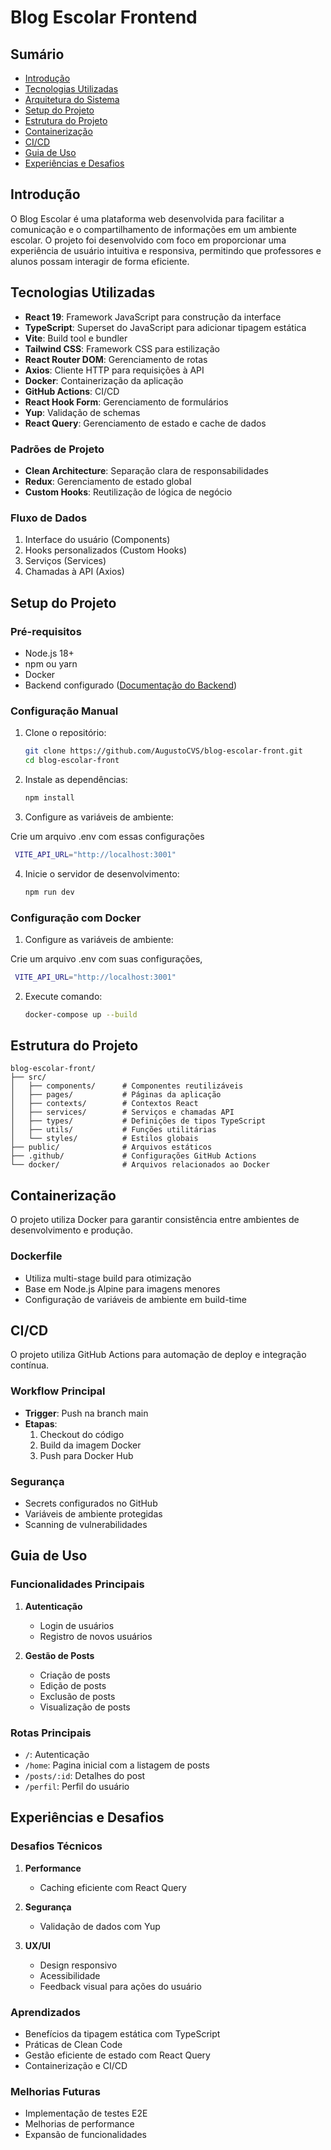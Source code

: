 # Blog Escolar Frontend

## Sumário
- [Introdução](#introdução)
- [Tecnologias Utilizadas](#tecnologias-utilizadas)
- [Arquitetura do Sistema](#arquitetura-do-sistema)
- [Setup do Projeto](#setup-do-projeto)
- [Estrutura do Projeto](#estrutura-do-projeto)
- [Containerização](#containerização)
- [CI/CD](#cicd)
- [Guia de Uso](#guia-de-uso)
- [Experiências e Desafios](#experiências-e-desafios)

## Introdução
O Blog Escolar é uma plataforma web desenvolvida para facilitar a comunicação e o compartilhamento de informações em um ambiente escolar. O projeto foi desenvolvido com foco em proporcionar uma experiência de usuário intuitiva e responsiva, permitindo que professores e alunos possam interagir de forma eficiente.

## Tecnologias Utilizadas
- **React 19**: Framework JavaScript para construção da interface
- **TypeScript**: Superset do JavaScript para adicionar tipagem estática
- **Vite**: Build tool e bundler
- **Tailwind CSS**: Framework CSS para estilização
- **React Router DOM**: Gerenciamento de rotas
- **Axios**: Cliente HTTP para requisições à API
- **Docker**: Containerização da aplicação
- **GitHub Actions**: CI/CD
- **React Hook Form**: Gerenciamento de formulários
- **Yup**: Validação de schemas
- **React Query**: Gerenciamento de estado e cache de dados

### Padrões de Projeto
- **Clean Architecture**: Separação clara de responsabilidades
- **Redux**: Gerenciamento de estado global
- **Custom Hooks**: Reutilização de lógica de negócio

### Fluxo de Dados
1. Interface do usuário (Components)
2. Hooks personalizados (Custom Hooks)
3. Serviços (Services)
4. Chamadas à API (Axios)

## Setup do Projeto

### Pré-requisitos
- Node.js 18+
- npm ou yarn
- Docker
- Backend configurado ([Documentação do Backend](https://github.com/AugustoCVS/blog-escolar))

### Configuração Manual
1. Clone o repositório:
   ```bash
   git clone https://github.com/AugustoCVS/blog-escolar-front.git
   cd blog-escolar-front
   ```

2. Instale as dependências:
   ```bash
   npm install
   ```

3. Configure as variáveis de ambiente:
  
  Crie um arquivo .env com essas configurações

   ```bash
    VITE_API_URL="http://localhost:3001"
   ```

4. Inicie o servidor de desenvolvimento:

   ```bash
   npm run dev
   ```

### Configuração com Docker
1. Configure as variáveis de ambiente:
  
  Crie um arquivo .env com suas configurações,

   ```bash
    VITE_API_URL="http://localhost:3001"
   ```

2. Execute comando:
   ```bash
   docker-compose up --build
   ```

## Estrutura do Projeto
```
blog-escolar-front/
├── src/
│   ├── components/      # Componentes reutilizáveis
│   ├── pages/           # Páginas da aplicação
│   ├── contexts/        # Contextos React
│   ├── services/        # Serviços e chamadas API
│   ├── types/           # Definições de tipos TypeScript
│   ├── utils/           # Funções utilitárias
│   └── styles/          # Estilos globais
├── public/              # Arquivos estáticos
├── .github/             # Configurações GitHub Actions
└── docker/              # Arquivos relacionados ao Docker
```

## Containerização
O projeto utiliza Docker para garantir consistência entre ambientes de desenvolvimento e produção.

### Dockerfile
- Utiliza multi-stage build para otimização
- Base em Node.js Alpine para imagens menores
- Configuração de variáveis de ambiente em build-time

## CI/CD
O projeto utiliza GitHub Actions para automação de deploy e integração contínua.

### Workflow Principal
- **Trigger**: Push na branch main
- **Etapas**:
  1. Checkout do código
  2. Build da imagem Docker
  3. Push para Docker Hub

### Segurança
- Secrets configurados no GitHub
- Variáveis de ambiente protegidas
- Scanning de vulnerabilidades

## Guia de Uso

### Funcionalidades Principais
1. **Autenticação**
   - Login de usuários
   - Registro de novos usuários

2. **Gestão de Posts**
   - Criação de posts
   - Edição de posts
   - Exclusão de posts
   - Visualização de posts

### Rotas Principais
- `/`: Autenticação
- `/home`: Pagina inicial com a listagem de posts
- `/posts/:id`: Detalhes do post
- `/perfil`: Perfil do usuário

## Experiências e Desafios

### Desafios Técnicos
1. **Performance**
   - Caching eficiente com React Query

2. **Segurança**
   - Validação de dados com Yup

3. **UX/UI**
   - Design responsivo
   - Acessibilidade
   - Feedback visual para ações do usuário

### Aprendizados
- Benefícios da tipagem estática com TypeScript
- Práticas de Clean Code
- Gestão eficiente de estado com React Query
- Containerização e CI/CD

### Melhorias Futuras
- Implementação de testes E2E
- Melhorias de performance
- Expansão de funcionalidades